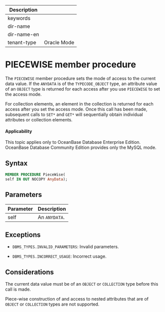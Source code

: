| Description   |                 |
|---------------|-----------------|
| keywords      |                 |
| dir-name      |                 |
| dir-name-en   |                 |
| tenant-type   | Oracle Mode     |

# PIECEWISE member procedure

The `PIECEWISE` member procedure sets the mode of access to the current data value. If the `ANYDATA` is of the `TYPECODE_OBJECT` type, an attribute value of an `OBJECT` type is returned for each access after you use `PIECEWISE` to set the access mode.

For collection elements, an element in the collection is returned for each access after you set the access mode. Once this call has been made, subsequent calls to `SET*` and `GET*` will sequentially obtain individual attributes or collection elements.

  <main id="notice" >
    <h4>Applicability</h4>
    <p>This topic applies only to OceanBase Database Enterprise Edition. OceanBase Database Community Edition provides only the MySQL mode. </p>
  </main>

## Syntax

```sql
MEMBER PROCEDURE PieceWise(
self IN OUT NOCOPY AnyData);
```



## Parameters



| Parameter | Description |
|------|---------------|
| self | An `ANYDATA`.  |



## Exceptions

* `DBMS_TYPES.INVALID_PARAMETERS`: Invalid parameters.



* `DBMS_TYPES.INCORRECT_USAGE`: Incorrect usage.



## Considerations

The current data value must be of an `OBJECT` or `COLLECTION` type before this call is made.

Piece-wise construction of and access to nested attributes that are of `OBJECT` or `COLLECTION` types are not supported.
